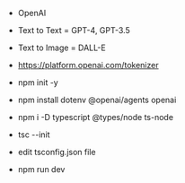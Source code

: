 - OpenAI
- Text to Text = GPT-4, GPT-3.5
- Text to Image = DALL-E
- https://platform.openai.com/tokenizer

- npm init -y
- npm install dotenv @openai/agents openai
- npm i -D typescript @types/node ts-node
- tsc --init
- edit tsconfig.json file
- npm run dev
